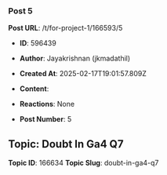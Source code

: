 ### Post 5
**Post URL**: /t/for-project-1/166593/5
- **ID**: 596439
- **Author**: Jayakrishnan (jkmadathil)
- **Created At**: 2025-02-17T19:01:57.809Z
- **Content**:  
  
- **Reactions**: None
- **Post Number**: 5

## Topic: Doubt In Ga4 Q7
**Topic ID**: 166634
**Topic Slug**: doubt-in-ga4-q7

